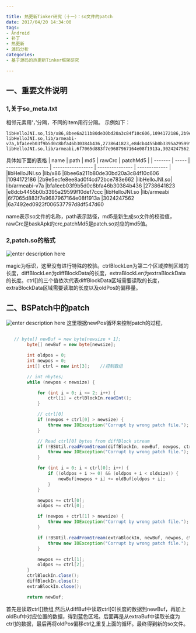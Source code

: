 ```yaml
---

title: 热更新Tinker研究（十一）：so文件的patch
date: 2017/04/20 14:34:00
tags:
- Android 
- 补丁
- 热更新
- 源码分析
categories: 
- 基于源码的热更新Tinker框架研究

---
```


## 一、重要文件说明
### 1,关于so_meta.txt
相邻元素用‘，’分隔，不同的item用行分隔。
示例如下：
```
libHelloJNI.so,lib/x86,8bee6a211b80de30bd20a3c84f10c606,1094172186,2b9e5ecfe8ee8ad0f4cd72bce783e662
libHelloJNI.so,lib/armeabi-v7a,bfa1eeb03f9b5d0c8bfa46b30384b436,2738641823,e8dcb4455b0b3395a29599f10def7ccc
libHelloJNI.so,lib/armeabi,6f7065d883f7e9687967164e08f1913a,3024247562,6a7492ed0923f006537797d8df547d60
```
具体如下面的表格
| name  | path | md5 | rawCrc | patchMd5 |
| -------  | ----- | ------------------  | ----------------- | --------------- | ------------- | 
|libHelloJNI.so	|lib/x86	|8bee6a211b80de30bd20a3c84f10c606	|1094172186	|2b9e5ecfe8ee8ad0f4cd72bce783e662
|libHelloJNI.so| lib/armeabi-v7a	|bfa1eeb03f9b5d0c8bfa46b30384b436	|2738641823	|e8dcb4455b0b3395a29599f10def7ccc
|libHelloJNI.so	|lib/armeabi	|6f7065d883f7e9687967164e08f1913a 	|3024247562	|6a7492ed0923f006537797d8df547d60

name表示so文件的名称，path表示路径，md5是新生成so文件的校验值，rawCrc是baskApk的crc,patchMd5是patch.so对应的md5值。

### 2,patch.so的格式
![enter description here][1]

magic为标识，这里没有进行特殊的校验。ctrlBlockLen为第二个区域控制区域的长度，diffBlockLen为diffBlockData的长度，extraBlockLen为extraBlockData的长度。ctrl[]的三个值依次代表diffBlockData区域需要读取的长度，extraBlockData区域需要读取的长度以及oldPos的偏移量。


## 二、BSPatch中的patch
![enter description here][2]
这里根据newPos循环来控制patch的过程，
```java

   // byte[] newBuf = new byte[newsize + 1];
        byte[] newBuf = new byte[newsize];

        int oldpos = 0;
        int newpos = 0;
        int[] ctrl = new int[3];    //控制数组

        // int nbytes;
        while (newpos < newsize) {

            for (int i = 0; i <= 2; i++) {
                ctrl[i] = ctrlBlockIn.readInt();
            }

            // ctrl[0]
            if (newpos + ctrl[0] > newsize) {
                throw new IOException("Corrupt by wrong patch file.");
            }

            // Read ctrl[0] bytes from diffBlock stream
            if (!BSUtil.readFromStream(diffBlockIn, newBuf, newpos, ctrl[0])) {
                throw new IOException("Corrupt by wrong patch file.");
            }

            for (int i = 0; i < ctrl[0]; i++) {
                if ((oldpos + i >= 0) && (oldpos + i < oldsize)) {
                    newBuf[newpos + i] += oldBuf[oldpos + i];
                }
            }

            newpos += ctrl[0];
            oldpos += ctrl[0];

            if (newpos + ctrl[1] > newsize) {
                throw new IOException("Corrupt by wrong patch file.");
            }

            if (!BSUtil.readFromStream(extraBlockIn, newBuf, newpos, ctrl[1])) {
                throw new IOException("Corrupt by wrong patch file.");
            }

            newpos += ctrl[1];
            oldpos += ctrl[2];
        }
        ctrlBlockIn.close();
        diffBlockIn.close();
        extraBlockIn.close();

        return newBuf;

```
首先是读取ctrl[]数组,然后从diffBuf中读取ctrl[0]长度的数据到newBuf，再加上oldBuf中对应位置的数据，得到蓝色区域。后面再是从extraBuf中读取长度为ctrl[1]的数据，最后再将oldPos偏移ctrl[2],重复上面的循环。最终得到新的so文件。


  [1]: http://on8vjlgub.bkt.clouddn.com/BSPatchFile.png "BSPatchFile"
  [2]: http://on8vjlgub.bkt.clouddn.com/BSPatch.png "BSPatch"

